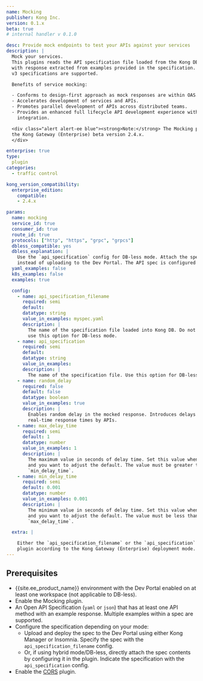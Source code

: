 ```yaml
---
name: Mocking
publisher: Kong Inc.
version: 0.1.x
beta: true
# internal handler v 0.1.0

desc: Provide mock endpoints to test your APIs against your services
description: |
  Mock your services.
  This plugins reads the API specification file loaded from the Kong DB and presents
  with response extracted from examples provided in the specification. Swagger v2 and OpenAPI
  v3 specifications are supported.

  Benefits of service mocking:

  - Conforms to design-first approach as mock responses are within OAS.
  - Accelerates development of services and APIs.
  - Promotes parallel development of APIs across distributed teams.
  - Provides an enhanced full lifecycle API development experience with Dev Portal
    integration.

  <div class="alert alert-ee blue"><strong>Note:</strong> The Mocking plugin is compatible with
  the Kong Gateway (Enterprise) beta version 2.4.x.
  </div>

enterprise: true
type:
  plugin
categories:
  - traffic control

kong_version_compatibility:
  enterprise_edition:
    compatible:
    - 2.4.x

params:
  name: mocking
  service_id: true
  consumer_id: true
  route_id: true
  protocols: ["http", "https", "grpc", "grpcs"]
  dbless_compatible: yes
  dbless_explanation: |
    Use the `api_specification` config for DB-less mode. Attach the spec contents directly
    instead of uploading to the Dev Portal. The API spec is configured directly in the plugin.
  yaml_examples: false
  k8s_examples: false
  examples: true

  config:
    - name: api_specification_filename
      required: semi
      default:
      datatype: string
      value_in_examples: myspec.yaml
      description: |
        The name of the specification file loaded into Kong DB. Do not
        use this option for DB-less mode.
    - name: api_specification
      required: semi
      default:
      datatype: string
      value_in_examples:
      description: |
        The name of the specification file. Use this option for DB-less mode.
    - name: random_delay
      required: false
      default: false
      datatype: boolean
      value_in_examples: true
      description: |
        Enables random delay in the mocked response. Introduces delays to simulate
        real-time response times by APIs.
    - name: max_delay_time
      required: semi
      default: 1
      datatype: number
      value_in_examples: 1
      description: |
        The maximum value in seconds of delay time. Set this value when `random_delay` is enabled
        and you want to adjust the default. The value must be greater than the
        `min_delay_time`.
    - name: min_delay_time
      required: semi
      default: 0.001
      datatype: number
      value_in_examples: 0.001
      description: |
        The minimum value in seconds of delay time. Set this value when `random_delay` is enabled
        and you want to adjust the default. The value must be less than the
        `max_delay_time`.

  extra: |

    Either the `api_specification_filename` or the `api_specification` must be specified for the
    plugin according to the Kong Gateway (Enterprise) deployment mode.
---
```


## Prerequisites

- {{site.ee_product_name}} environment with the Dev Portal enabled on at least one workspace
  (not applicable to DB-less).
- Enable the Mocking plugin.
- An Open API Specification (`yaml` or `json`) that has at least one API method with an
  example response. Multiple examples within a spec are supported.
- Configure the specification depending on your mode:
  - Upload and deploy the spec to the Dev Portal using either Kong Manager or Insomnia. Specify
    the spec with the `api_specification_filename` config.
  - Or, if using hybrid mode/DB-less, directly attach the spec contents by configuring it in the plugin.
    Indicate the specification with the `api_specification` config.
- Enable the [CORS](/hub/kong-inc/cors/) plugin.
